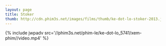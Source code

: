 ```yaml
---
layout: page
title: Stoker
thumb: http://cdn.phim3s.net/images/films/thumb/ke-dot-lo-stoker-2013.jpg
---
```

{% include jwpadv src='//phim3s.net/phim-le/ke-dot-lo_5741/xem-phim//video.mp4' %}